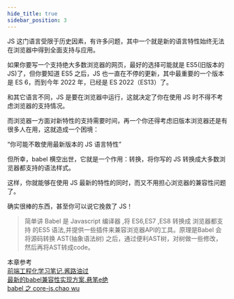 ```yaml
---
hide_title: true
sidebar_position: 3
---
```


JS 这门语言受限于历史因素，有许多问题，其中一个就是新的语言特性始终无法在浏览器中得到全面支持与应用。

如果你要写一个支持绝大多数浏览器的网页，最好的选择可能就是 ES5(旧版本的 JS)了，但你要知道 ES5 之后，JS 也一直在不停的更新，其中最重要的一个版本是 ES 6，而到今年 2022 年，已经是 ES 2022（ES13）了。

和其它语言不同，JS 是要在浏览器中运行，这就决定了你在使用 JS 时不得不考虑浏览器的支持情况。

而浏览器一方面对新特性的支持需要时间，再一个你还得考虑旧版本浏览器还是有很多人在用，这就造成一个困境：

“你可能不敢使用最新版本的 JS 语言特性”

但所幸，babel 横空出世，它就是一个作用：转换，将你写的 JS 转换成大多数浏览器都支持的语法样式。

这样，你就能够在使用 JS 最新的特性的同时，而又不用担心浏览器的兼容性问题了。

确实很棒的东西，甚至你可以说它挽救了 JS！

> 简单讲 Babel 是 Javascript 编译器 ,将 ES6,ES7 ,ES8 转换成 浏览器都支持 的ES5 语法,并提供一些插件来兼容浏览器API的工具。原理是Babel 会将源码转换 AST(抽象语法树) 之后，通过便利AST树，对树做一些修改，然后再将AST转成code。

本章参考   
[前端工程化学习笔记.酱路油过](https://www.kancloud.cn/cyyspring/webpack/2670925)   
[最新的babel兼容性实现方案.悬笔e绝](https://baijiahao.baidu.com/s?id=1709714903451987794)   
[babel 之 core-js.chao wu](https://zhuanlan.zhihu.com/p/403826116)